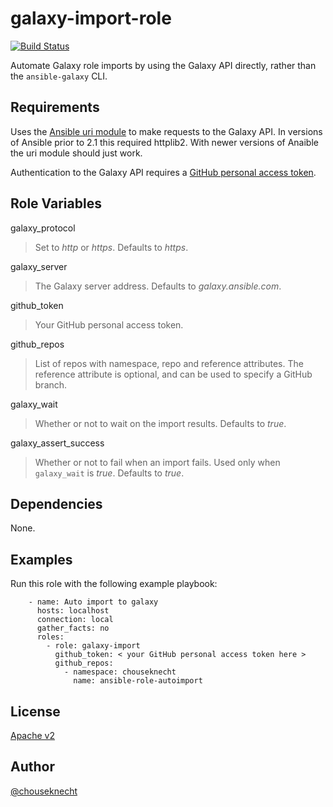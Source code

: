 # galaxy-import-role

[![Build Status](https://travis-ci.org/chouseknecht/galaxy-import-role.svg?branch=master)](https://travis-ci.org/chouseknecht/galaxy-import-role)

Automate Galaxy role imports by using the Galaxy API directly, rather than the `ansible-galaxy` CLI.

## Requirements

Uses the [Ansible uri module](http://docs.ansible.com/ansible/uri_module.html) to make requests to the Galaxy API. In versions of Ansible prior to 2.1 this required httplib2. With newer versions of Anaible the uri module should just work.

Authentication to the Galaxy API requires a [GitHub personal access token](https://help.github.com/articles/creating-an-access-token-for-command-line-use/).


## Role Variables

galaxy_protocol 
> Set to *http* or *https*. Defaults to *https*.

galaxy_server
> The Galaxy server address. Defaults to *galaxy.ansible.com*. 

github_token
> Your GitHub personal access token.

github_repos
> List of repos with namespace, repo and reference attributes. The reference attribute is optional, and can be used to specify a GitHub branch.

galaxy_wait
> Whether or not to wait on the import results. Defaults to *true*.

galaxy_assert_success
> Whether or not to fail when an import fails. Used only when `galaxy_wait` is *true*. Defaults to *true*. 

## Dependencies

None.

## Examples

Run this role with the following example playbook: 

```
    - name: Auto import to galaxy
      hosts: localhost
      connection: local
      gather_facts: no
      roles:
        - role: galaxy-import
          github_token: < your GitHub personal access token here > 
          github_repos:
            - namespace: chouseknecht
              name: ansible-role-autoimport
```

## License

[Apache v2](http://apache.org/licenses/)


## Author 

[@chouseknecht](https://github.com/chouseknecht)
